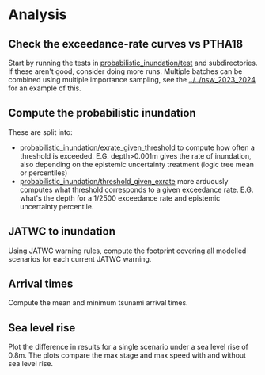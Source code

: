 # Analysis

## Check the exceedance-rate curves vs PTHA18
Start by running the tests in [probabilistic_inundation/test](probabilistic_inundation/test) and subdirectories. If these aren't good, consider doing more runs. Multiple batches can be combined using multiple importance sampling, see the [../../nsw_2023_2024](../../nsw_2023_2024) for an example of this.

## Compute the probabilistic inundation
These are split into:
- [probabilistic_inundation/exrate_given_threshold](probabilistic_inundation/exrate_given_threshold) to compute how often a threshold is exceeded. E.G. depth>0.001m gives the rate of inundation, also depending on the epistemic uncertainty treatment (logic tree mean or percentiles)
- [probabilistic_inundation/threshold_given_exrate](probabilistic_inundation/threshold_given_exrate) more arduously computes what threshold corresponds to a given exceedance rate. E.G. what's the depth for a 1/2500 exceedance rate and epistemic uncertainty percentile.

## JATWC to inundation
Using JATWC warning rules, compute the footprint covering all modelled scenarios for each current JATWC warning. 

## Arrival times
Compute the mean and minimum tsunami arrival times.

## Sea level rise
Plot the difference in results for a single scenario under a sea level rise of 0.8m. The plots compare the max stage and max speed with and without sea level rise.
